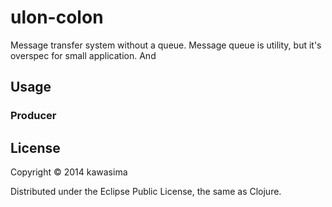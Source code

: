 # ulon-colon

Message transfer system without a queue.
Message queue is utility, but it's overspec for small application.
And 

## Usage

### Producer

## License

Copyright © 2014 kawasima

Distributed under the Eclipse Public License, the same as Clojure.
